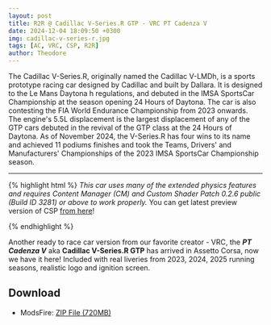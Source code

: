 ```yaml
---
layout: post
title: R2R @ Cadillac V-Series.R GTP - VRC PT Cadenza V
date: 2024-12-04 18:09:50 +0300
img: cadillac-v-series-r.jpg
tags: [AC, VRC, CSP, R2R]
author: Theodore
---
```

The Cadillac V-Series.R, originally named the Cadillac V-LMDh, is a sports prototype racing car designed by Cadillac and built by Dallara. It is designed to the Le Mans Daytona h regulations, and debuted in the IMSA SportsCar Championship at the season opening 24 Hours of Daytona. The car is also contesting the FIA World Endurance Championship from 2023 onwards. The engine's 5.5L displacement is the largest displacement of any of the GTP cars debuted in the revival of the GTP class at the 24 Hours of Daytona.
As of November 2024, the V-Series.R has four wins to its name and achieved 11 podiums finishes and took the Teams, Drivers' and Manufacturers' Championships of the 2023 IMSA SportsCar Championship season.

_________________

{% highlight html %}
 *This car uses many of the extended physics features and requires Content Manager (CM) and Custom Shader Patch 0.2.6 public (Build ID 3281) or above to work properly.* You can get latest preview version of CSP [from here](https://aleksib09.github.io/mzxx/2025/04/06/light-patch-v028-preview/)!

 {% endhighlight %}

Another ready to race car version from our favorite creator - VRC, the ***PT Cadenza V*** aka **Cadillac V-Series.R GTP** has arrived in Assetto Corsa, now we have it here! Included with real liveries from 2023, 2024, 2025 running seasons, realistic logo and ignition screen.

## Download
  - ModsFire: [ZIP File (720MB)](https://modsfire.com/IOAEnAx4q2kaY5f)
